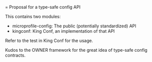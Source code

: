 = Proposal for a type-safe config API

This contains two modules:

* microprofile-config: The public (potentially standardized) API
* kingconf: King Conf, an implementation of that API

Refer to the test in King Conf for the usage.

Kudos to the OWNER framework for the great idea of type-safe config contracts.
